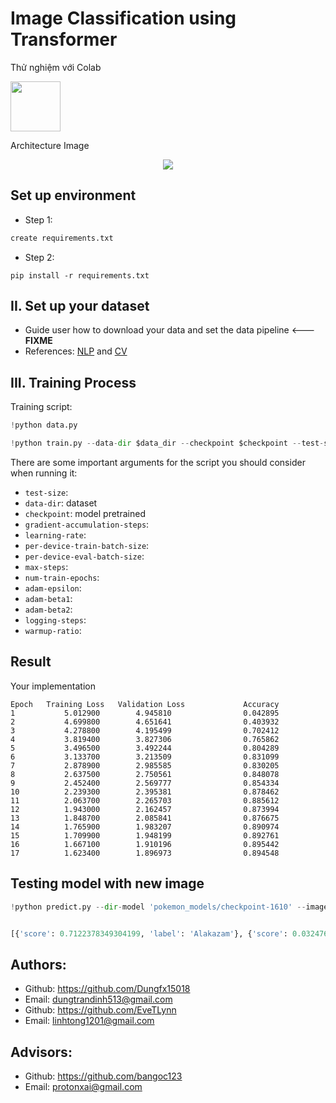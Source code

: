 # Image Classification using Transformer

Thử nghiệm với Colab

<a href="https://colab.research.google.com/drive/1Biycga_f1sUVdzPVR7Fwfo_IogSYez0J?usp=sharing"><img src="https://storage.googleapis.com/protonx-cloud-storage/colab_favicon_256px.png" width=80> </a>

Architecture Image
<p align="center">
    <img src='https://storage.googleapis.com/protonx-cloud-storage/images/arc.PNG' class="center">
</p>





##  Set up environment
- Step 1: 

```python
create requirements.txt
```

- Step 2: 
```
pip install -r requirements.txt
``` 

## II.  Set up your dataset

- Guide user how to download your data and set the data pipeline <--- **FIXME**
- References: [NLP](https://github.com/bangoc123/transformer) and [CV](https://github.com/bangoc123/mlp-mixer)

## III. Training Process


Training script:




```python
!python data.py

!python train.py --data-dir $data_dir --checkpoint $checkpoint --test-size 0.2 --gradient-accumulation-steps 4 --learning-rate 5e-5 --per-device-train-batch-size 16 --per-device-eval-batch-size 16 --max-steps 2000 --num-train-epochs 20 --adam-epsilon 1e-8 --adam-beta1 0.9  --adam-beta2 0.99  --logging-steps 20 --warmup-ratio 0.1 
``` 


There are some important arguments for the script you should consider when running it:
- `test-size`: 
- `data-dir`: dataset
- `checkpoint`: model pretrained
- `gradient-accumulation-steps`:
- `learning-rate`:
- `per-device-train-batch-size`:
- `per-device-eval-batch-size`:
- `max-steps`:
- `num-train-epochs`:
- `adam-epsilon`:
- `adam-beta1`:
- `adam-beta2`:
- `logging-steps`:
- `warmup-ratio`:


## Result 



Your implementation
```
Epoch	Training Loss	Validation Loss	            Accuracy
1	        5.012900	    4.945810	            0.042895
2	        4.699800	    4.651641	            0.403932
3	        4.278800	    4.195499	            0.702412
4	        3.819400	    3.827306	            0.765862
5	        3.496500	    3.492244	            0.804289
6	        3.133700	    3.213509	            0.831099
7	        2.878900	    2.985585	            0.830205
8	        2.637500	    2.750561	            0.848078
9	        2.452400	    2.569777	            0.854334
10	        2.239300	    2.395381	            0.878462
11	        2.063700	    2.265703	            0.885612
12	        1.943000	    2.162457	            0.873994
13	        1.848700	    2.085841	            0.876675
14	        1.765900	    1.983207	            0.890974
15	        1.709900	    1.948199	            0.892761
16	        1.667100	    1.910196	            0.895442
17	        1.623400	    1.896973	            0.894548

```


## Testing model with new image
```python
!python predict.py --dir-model 'pokemon_models/checkpoint-1610' --image-path '0cfe57a5bf674650b0de0c381df13ca0_jpg.rf.cf29339aa61d57131478f066ba7cceba.jpg'  --checkpoint  'google/vit-base-patch16-224-in21k' --data-dir 'fcakyon/pokemon-classification'  --test-size 0.2 


[{'score': 0.7122378349304199, 'label': 'Alakazam'}, {'score': 0.03247630596160889, 'label': 'Kadabra'}, {'score': 0.0074781812727451324, 'label': 'Abra'}, {'score': 0.0038069335278123617, 'label': 'Farfetchd'}, {'score': 0.0037275038193911314, 'label': 'Beedrill'}]
```

## Authors:
- Github: https://github.com/Dungfx15018
- Email: dungtrandinh513@gmail.com
- Github: https://github.com/EveTLynn
- Email: linhtong1201@gmail.com

## Advisors:
- Github: https://github.com/bangoc123
- Email: protonxai@gmail.com

